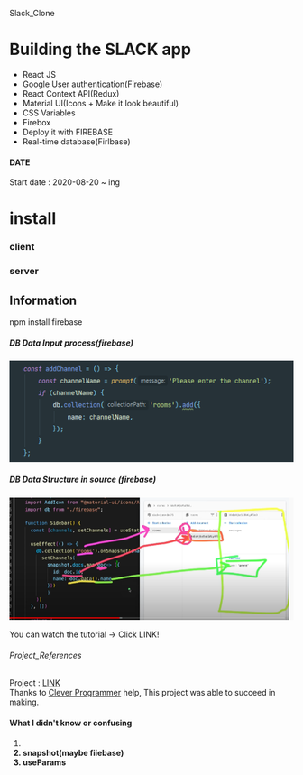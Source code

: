 Slack_Clone

# Building the SLACK app
* React JS
* Google User authentication(Firebase)
* React Context API(Redux)
* Material UI(Icons + Make it look beautiful)
* CSS Variables
* Firebox
* Deploy it with FIREBASE
* Real-time database(Firlbase)

#### DATE
Start date : 2020-08-20 ~ ing <br>  

# install

### client 

### server

## Information
npm install firebase<br>

##### DB Data Input process(firebase)
![Add_Database](./image/Add_Database.png)<br>
##### DB Data Structure in source (firebase)
![DB_structure](./image/DB_structure.png)


You can watch the tutorial -> Click LINK!

###### Project_References 
Project : [LINK](https://www.youtube.com/watch?v=Oo4ziTddOxs) <br>
Thanks to [Clever Programmer](https://www.youtube.com/channel/UCqrILQNl5Ed9Dz6CGMyvMTQ) help, This project was able to succeed in making.

#### What I didn't know or confusing
1. <strong>
2. snapshot(maybe fiiebase)
3. useParams
